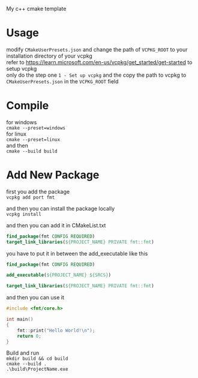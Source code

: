 My c++ cmake template

# Usage
modify `CMakeUserPresets.json` and change the path of `VCPKG_ROOT` to your installation directory of your vcpkg<br>
refer to https://learn.microsoft.com/en-us/vcpkg/get_started/get-started to setup vcpkg<br>
only do the step one `1 - Set up vcpkg` and the copy the path to vcpkg to `CMakeUserPresets.json` in the `VCPKG_ROOT` field

# Compile
for windows<br>
`cmake --preset=windows`<br>
for linux<br>
`cmake --preset=linux`<br>
and then<br>
`cmake --build build`

# Add New Package
first you add the package<br>
`vcpkg add port fmt`

and then you can install the package locally<br>
`vcpkg install`

and then you can add it in CMakeList.txt
```cmake
find_package(fmt CONFIG REQUIRED)
target_link_libraries(${PROJECT_NAME} PRIVATE fmt::fmt)
```

you have to put it in between the add_executable like this
```cmake
find_package(fmt CONFIG REQUIRED)

add_executable(${PROJECT_NAME} ${SRCS})

target_link_libraries(${PROJECT_NAME} PRIVATE fmt::fmt)
```

and then you can use it
```cpp
#include <fmt/core.h>

int main()
{
    fmt::print("Hello World!\n");
    return 0;
}
```

Build and run<br>
`mkdir build && cd build`<br>
`cmake --build .`<br>
`.\build\ProjectName.exe`